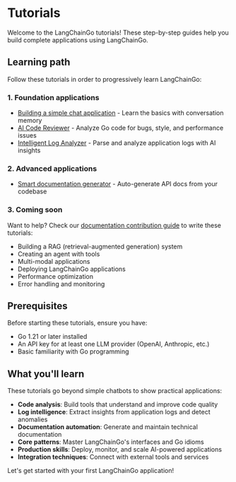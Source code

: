 # Tutorials

Welcome to the LangChainGo tutorials! These step-by-step guides help you build complete applications using LangChainGo.

## Learning path

Follow these tutorials in order to progressively learn LangChainGo:

### 1. Foundation applications
- [Building a simple chat application](./basic-chat-app) - Learn the basics with conversation memory
- [AI Code Reviewer](./code-reviewer) - Analyze Go code for bugs, style, and performance issues
- [Intelligent Log Analyzer](./log-analyzer) - Parse and analyze application logs with AI insights

### 2. Advanced applications  
- [Smart documentation generator](./smart-documentation) - Auto-generate API docs from your codebase

### 3. Coming soon

Want to help? Check our [documentation contribution guide](/docs/contributing/documentation) to write these tutorials:

- Building a RAG (retrieval-augmented generation) system
- Creating an agent with tools  
- Multi-modal applications
- Deploying LangChainGo applications
- Performance optimization
- Error handling and monitoring

## Prerequisites

Before starting these tutorials, ensure you have:

- Go 1.21 or later installed
- An API key for at least one LLM provider (OpenAI, Anthropic, etc.)
- Basic familiarity with Go programming

## What you'll learn

These tutorials go beyond simple chatbots to show practical applications:

- **Code analysis**: Build tools that understand and improve code quality
- **Log intelligence**: Extract insights from application logs and detect anomalies  
- **Documentation automation**: Generate and maintain technical documentation
- **Core patterns**: Master LangChainGo's interfaces and Go idioms
- **Production skills**: Deploy, monitor, and scale AI-powered applications
- **Integration techniques**: Connect with external tools and services

Let's get started with your first LangChainGo application!